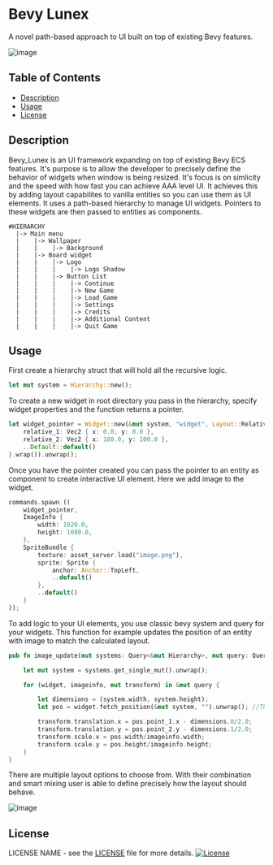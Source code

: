 <h1 align="left">Bevy Lunex</h1>
<p align="left">A novel path-based approach to UI built on top of existing Bevy features.</p>

![image](https://github.com/bytestring-net/bevy_lunex/assets/49441831/73d96dd1-d851-4a9f-9d58-11aba63e579d)


## Table of Contents

- [Description](#description)
- [Usage](#usage)
- [License](#license)

## Description

Bevy_Lunex is an UI framework expanding on top of existing Bevy ECS features. It's purpose is to allow the developer to precisely define the behavior of widgets when window is being resized.
It's focus is on simlicity and the speed with how fast you can achieve AAA level UI. It achieves this by adding layout capabilites to vanilla entities so you can use them as UI elements.
It uses a path-based hierarchy to manage UI widgets. Pointers to these widgets are then passed to entities as components.
```
#HIERARCHY
  |-> Main menu
  |    |-> Wallpaper
  |    |    |-> Background
  |    |-> Board widget
  |    |    |-> Logo
  |    |    |    |-> Logo Shadow
  |    |    |-> Button List
  |    |    |    |-> Continue
  |    |    |    |-> New Game
  |    |    |    |-> Load_Game
  |    |    |    |-> Settings
  |    |    |    |-> Credits
  |    |    |    |-> Additional Content
  |    |    |    |-> Quit Game
 ```

## Usage
First create a hierarchy struct that will hold all the recursive logic.
```rust
let mut system = Hierarchy::new();
```
To create a new widget in root directory you pass in the hierarchy, specify widget properties and the function returns a pointer. 
```rust
let widget_pointer = Widget::new(&mut system, "widget", Layout::Relative {
    relative_1: Vec2 { x: 0.0, y: 0.0 },
    relative_2: Vec2 { x: 100.0, y: 100.0 },
    ..Default::default()
}.wrap()).unwrap();
```
Once you have the pointer created you can pass the pointer to an entity as component to create interactive UI element. Here we add image to the widget.
```rust
commands.spawn ((
    widget_pointer,
    ImageInfo {
        width: 1920.0,
        height: 1080.0,
    },
    SpriteBundle {
        texture: asset_server.load("image.png"),
        sprite: Sprite {
            anchor: Anchor::TopLeft,
            ..default()
        },
        ..default()
    }
));
```
To add logic to your UI elements, you use classic bevy system and query for your widgets. This function for example updates the position of an entity with image to match the calculated layout.
```rust
pub fn image_update(mut systems: Query<&mut Hierarchy>, mut query: Query<(&mut Widget, &ImageInfo, &mut Transform)>) {

    let mut system = systems.get_single_mut().unwrap();

    for (widget, imageinfo, mut transform) in &mut query {

        let dimensions = (system.width, system.height);
        let pos = widget.fetch_position(&mut system, "").unwrap(); //The widget will locate itself inside the hierarchy

        transform.translation.x = pos.point_1.x - dimensions.0/2.0;
        transform.translation.y = pos.point_2.y - dimensions.1/2.0;
        transform.scale.x = pos.width/imageinfo.width;
        transform.scale.y = pos.height/imageinfo.height;
    }
}
```

There are multiple layout options to choose from. With their combination and smart mixing user is able to define precisely how the layout should behave.

![image](https://github.com/bytestring-net/bevy_lunex/assets/49441831/180b773d-cbd3-4b3e-8d97-fbedde011e10)

## License

LICENSE NAME - see the [LICENSE](https://github.com/satwikkansal/readme_styles/blob/master/LICENSE) file for more details.
[![License](https://img.shields.io/badge/License-Apache%202.0-blue.svg)](https://opensource.org/licenses/Apache-2.0)
